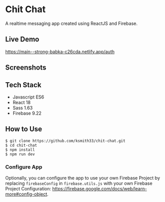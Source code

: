 # Chit Chat
A realtime messaging app created using ReactJS and Firebase.
## Live Demo 
https://main--strong-babka-c26cda.netlify.app/auth
## Screenshots
## Tech Stack
- Javascript ES6
- React 18
- Sass 1.63
- Firebase 9.22
## How to Use
```
$ git clone https://github.com/ksmith33/chit-chat.git
$ cd chit-chat
$ npm install
$ npm run dev
```
### Configure App
Optionally, you can configure the app to use your own Firebase Project by replacing ```firebaseConfig``` in ```firebase.utils.js``` with your own Firebase Project Configuration: https://firebase.google.com/docs/web/learn-more#config-object. 

##
